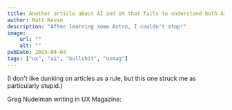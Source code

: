 ```yaml
---
title: Another article about AI and UX that fails to understand both AI and UX
author: Matt Kevan
description: "After learning some Astro, I couldn't stop!"
image:
    url: ""
    alt: ""
pubDate: 2025-04-04
tags: ["ux", "ai", "bullshit", "uxmag"]
---
```

(I don't like dunking on articles as a rule, but this one struck me as particularly stupid.)

Greg Nudelman writing in UX Magazine: